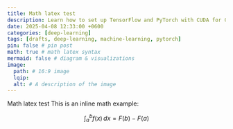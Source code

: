 ```yaml
---
title: Math latex test
description: Learn how to set up TensorFlow and PyTorch with CUDA for GPU-accelerated machine learning and deep learning on your system.
date: 2025-04-08 12:33:00 +0600
categories: [deep-learning]
tags: [drafts, deep-learning, machine-learning, pytorch]
pin: false # pin post
math: true # math latex syntax
mermaid: false # diagram & visualizations
image:
  path: # 16:9 image
  lqip: 
  alt: # A description of the image
---
```


Math latex test
This is an inline math example: 

$$
\int_{a}^{b} f(x)\,dx = F(b) - F(a)
$$
